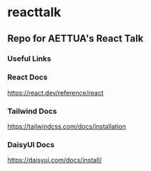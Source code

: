 # reacttalk
## Repo for AETTUA's React Talk

### Useful Links

### React Docs
https://react.dev/reference/react

### Tailwind Docs
https://tailwindcss.com/docs/installation

### DaisyUI Docs
https://daisyui.com/docs/install/
